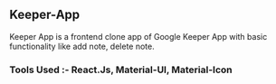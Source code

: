 ## Keeper-App
Keeper App is a frontend clone app of Google Keeper App with basic functionality like add note, delete note.

### Tools Used :- React.Js, Material-UI, Material-Icon
